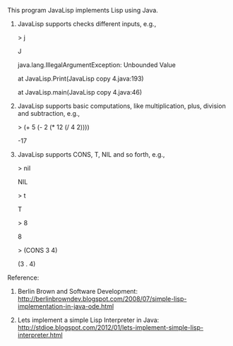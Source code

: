 This program JavaLisp implements Lisp using Java.

1. JavaLisp supports checks different inputs, e.g.,

	\> j
	
	J
	
	java.lang.IllegalArgumentException: Unbounded Value
	
	at JavaLisp.Print(JavaLisp copy 4.java:193)
	
	at JavaLisp.main(JavaLisp copy 4.java:46)

2. JavaLisp supports basic computations, like multiplication, plus, division and subtraction, e.g.,

	\> (+ 5   (- 2 (* 12 (/ 4 2))))

	-17
	
3. JavaLisp supports CONS, T, NIL and so forth, e.g.,

	\> nil

	NIL

	\> t

	T

	\> 8

	8

	\> (CONS 3 4)

	(3 . 4)

Reference: 
1. Berlin Brown and Software Development: http://berlinbrowndev.blogspot.com/2008/07/simple-lisp-implementation-in-java-ode.html

2. Lets implement a simple Lisp Interpreter in Java: http://stdioe.blogspot.com/2012/01/lets-implement-simple-lisp-interpreter.html
